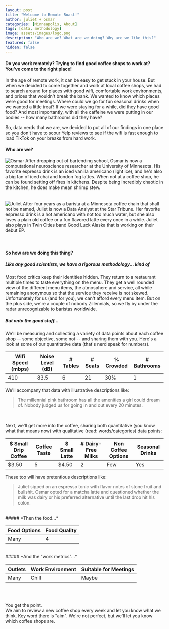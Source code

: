 ```yaml
---
layout: post
title: "Welcome to Remote Roast!"
author: juliet + osmar
categories: [Minneapolis, About]
tags: [data, methodology]
image: assets/images/logo.png
description: "Who are we? What are we doing? Why are we like this?"
featured: false
hidden: false
---
```


<h4>Do you work remotely? Trying to find good coffee shops to work at? You've come to the right place!</h4>

<p>In the age of remote work, it can be easy to get stuck in your house. But when we decided to come together and work at local coffee shops, we had to search around for places with good wifi, comfortable work environments, and prices that wouldn't break the bank. We wanted to know which places were good for meetings. Where could we go for fun seasonal drinks when we wanted a little treat? If we were staying for a while, did they have good food? And most importantly, with all the caffeine we were putting in our bodies -- how many bathrooms did they have?</p>

<p>So, data nerds that we are, we decided to put all of our findings in one place so you don't have to scour Yelp reviews to see if the wifi is fast enough to load TikTok on your breaks from hard work.</p>

<h4>Who are we?</h4>

<div class="image-txt-container">
 <img class="author-thumb-large" src="{{site.baseurl}}/assets/images/osmar.png" alt="Osmar"> 
 <a>After dropping out of bartending school, Osmar is now a computational neuroscience researcher at the University of Minnesota. His favorite espresso drink is an iced vanilla americano (light ice), and he's also a big fan of iced chai and london fog lattes. When not at a coffee shop, he can be found setting off fires in kitchens. Despite being incredibly chaotic in the kitchen, he does make mean shrimp stew. </a>
</div>

<br>
<br>

<div class="image-txt-container">
   <img class="author-thumb-large" src="{{site.baseurl}}/assets/images/juliet.jpeg" alt="Juliet">  
 <a>After four years as a barista at a Minnesota coffee chain that shall not be named, Juliet is now a Data Analyst at the Star Tribune. Her favorite espresso drink is a hot americano with not too much water, but she also loves a plain old coffee or a fun flavored latte every once in a while. Juliet also plays in Twin Cities band Good Luck Alaska that is working on their debut EP. </a>
</div>
<br>
<br>

#### So how are we doing this thing?

##### _Like any good scientists, we have a rigorous methodology... kind of_

Most food critics keep their identities hidden. They return to a restaurant multiple times to taste everything on the menu. They get a well rounded view of the different menu items, the atmosphere and service, all while remaining anonymous so that the service they receive is not skewed.
<br>
Unfortunately for us (and for you), we can't afford every menu item. But on the plus side, we're a couple of nobody Zillennials, so we fly by under the radar unrecognizable to baristas worldwide.
<br>

##### _But onto the good stuff..._

We'll be measuring and collecting a variety of data points about each coffee shop -- some objective, some not -- and sharing them with you. Here's a look at some of our quantitative data (that's nerd speak for numbers).

<div class="table-responsive" style="font-size:85%">
  <table class="table">
    <thead>
    <tr>
      <th scope="col">Wifi Speed (mbps)</th>
      <th scope="col">Noise Level (dB)</th>
      <th scope="col"># Tables</th>
      <th scope="col"># Seats</th>
      <th scope="col">% Crowded</th>
      <th scope="col"># Bathrooms</th>
    </tr>
  </thead>
  <tbody>
    <tr>
      <td>410</td>
      <td>83.5</td>
      <td>6</td>
      <td>21</td>
      <td>30%</td>
      <td>1</td>
    </tr>
  </tbody>
  </table>
</div>

We'll accompany that data with illustrative descriptions like:
<br>

<blockquote>The millennial pink bathroom has all the amenities a girl could dream of. Nobody judged us for going in and out every 20 minutes.</blockquote>
<br>
<br>
Next, we'll get more into the coffee, sharing both quantitative (you know what that means now) with qualitative (read: words/categories) data points:

<div class="table-responsive" style="font-size:80%">
  <table class="table">
    <thead>
    <tr>
      <th scope="col">$ Small Drip Coffee</th>
      <th scope="col">Coffee Taste</th>
      <th scope="col">$ Small Latte</th>
      <th scope="col"># Dairy-Free Milks</th>
      <th scope="col">Non Coffee Options</th>
      <th scope="col">Seasonal Drinks</th>
    </tr>
  </thead>
  <tbody>
    <tr>
      <td>$3.50</td>
      <td>5</td>
      <td>$4.50</td>
      <td>2</td>
      <td>Few</td>
      <td>Yes</td>
    </tr>
  </tbody>
  </table>
</div>

These too will have pretentious descriptions like:
<br>

<blockquote>Juliet sipped on an espresso tonic with flavor notes of stone fruit and bullshit. Osmar opted for a matcha latte and questioned whether the milk was dairy or his preferred alternative until the last drop hit his colon.</blockquote>
<br>
##### *Then the food...*

<div class="table-responsive" style="font-size:80%">
  <table class="table">
    <thead>
    <tr>
      <th scope="col">Food Options</th>
      <th scope="col">Food Quality</th>
    </tr>
  </thead>
  <tbody>
    <tr>
      <td>Many</td>
      <td>4</td>
    </tr>
  </tbody>
  </table>
</div>

<br>
##### *And the "work metrics"...*

<div class="table-responsive" style="font-size:80%">
  <table class="table">
    <thead>
    <tr>
      <th scope="col">Outlets</th>
      <th scope="col">Work Environment</th>
      <th scope="col">Suitable for Meetings</th>
    </tr>
  </thead>
  <tbody>
    <tr>
      <td>Many</td>
      <td>Chill</td>
      <td>Maybe</td>
    </tr>
  </tbody>
  </table>
</div>

<br>
<br>

You get the point.
<br>
We aim to review a new coffee shop every week and let you know what we think. Key word there is "aim". We're not perfect, but we'll let you know which coffee shops are.
